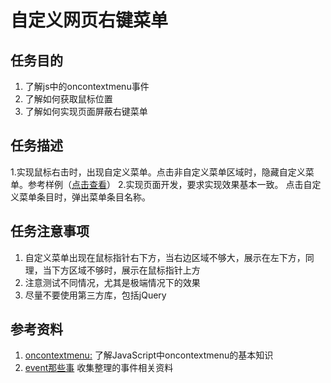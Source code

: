 
# 自定义网页右键菜单
## 任务目的
1. 了解js中的oncontextmenu事件
2. 了解如何获取鼠标位置
3. 了解如何实现页面屏蔽右键菜单
## 任务描述
1.实现鼠标右击时，出现自定义菜单。点击非自定义菜单区域时，隐藏自定义菜单。参考样例（[点击查看][1]）
2.实现页面开发，要求实现效果基本一致。
点击自定义菜单条目时，弹出菜单条目名称。
## 任务注意事项
1. 自定义菜单出现在鼠标指针右下方，当右边区域不够大，展示在左下方，同理，当下方区域不够时，展示在鼠标指针上方
2. 注意测试不同情况，尤其是极端情况下的效果
3. 尽量不要使用第三方库，包括jQuery
## 参考资料
1. [oncontextmenu:][2] 了解JavaScript中oncontextmenu的基本知识
2. [event那些事][3] 收集整理的事件相关资料


  [1]: http://i1.piimg.com/567571/09144a3a46cafbf0.png
  [2]: http://www.runoob.com/jsref/event-oncontextmenu.html
  [3]: http://xchb.work/2016/07/25/event%E9%82%A3%E4%BA%9B%E4%BA%8B/